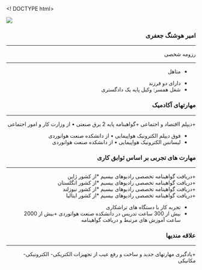 <! DOCTYPE html>
<Html>
<Body>
<image src="https://avatars0.githubusercontent.com/u/68999179?s=400&u=553ebb0d6cf407bc62c0b837e8a73a7f7b875620&v=4.jpg">
</body>
</html>
<div dir="rtl">
  
### امیر هوشنگ جعفری 

---

رزومه شخصی 

---

+  متاهل
* دارای دو فرزند 
* شغل همسر: وکیل پایه یک دادگستری

###       مهارتهای آکادمیک  

---

+دیپلم ااقتصاد و اجتماعی
+گواهینامه پایه 2 برق صنعتی
•	از وزارت کار و امور اجتماعی
+ فوق دیپلم الکترونیک هواپیمایی
•	از دانشکده صنعت هوانوردی
+ لیسانس الکترونیک هواپیمایی
•	از دانشکده صنعت هوانوردی

### مهارت های تجربی بر اساس ثوابق کاری

---

+دریافت گواهینامه تخصصی رادیوهای بیسیم
*از کشور ژاپن   
+دریافت گواهینامه تخصصی رادیوهای بیسیم
*از کشور انگلستان   
+دریافت گواهینامه تخصصی رادیوهای بیسیم
*از کشور نیوزلند   
+دریافت گواهینامه تخصصی رادیوهای بیسیم
*از کشور ایتالیا   
+ تجربه کار با دستگاه های تراشکاری
+ بیش از 300 ساعت تدریس در دانشکده صنعت هوانوردی
+بیش از 2000 ساعت آموزش های مرتبط و دریافت گواهینامه

###  علاقه مندیها

---

+یادگیری مهارتهای جدید و ساخت و رفع عیب از تجهیزات الکتریکی- الکترونیکی- مکانیکی 

</div>

